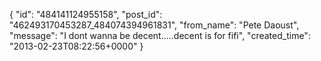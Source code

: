  {
   "id": "484141124955158",
   "post_id": "462493170453287_484074394961831",
   "from_name": "Pete Daoust",
   "message": "I dont wanna be decent.....decent is for fifi",
   "created_time": "2013-02-23T08:22:56+0000"
 }
